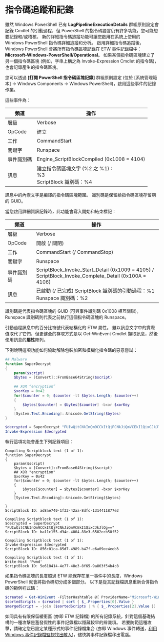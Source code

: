 # <a name="script-tracing-and-logging"></a>指令碼追蹤和記錄

雖然 Windows PowerShell 已有 **LogPipelineExecutionDetails** 群組原則設定會記錄 Cmdlet 的引動過程，但 PowerShell 的指令碼語言仍有許多功能，您可能想要記錄和/或稽核。 新的詳細指令碼追蹤功能可讓您啟用在系統上使用的 Windows PowerShell 指令碼詳細追蹤和分析。 啟用詳細指令碼追蹤後，Windows PowerShell 會將所有指令碼區塊記錄在 ETW 事件記錄檔中：**Microsoft-Windows-PowerShell/Operational**。 如果某個指令碼區塊建立了另一個指令碼區塊 (例如，字串上稱之為 Invoke-Expression Cmdlet 的指令碼)，也會記錄產生的指令碼區塊。

您可以透過 **[打開 PowerShell 指令碼區塊記錄]** 群組原則設定 (位於 [系統管理範本] -> Windows Components -> Windows PowerShell)，啟用這些事件的記錄作業。

這些事件為︰

| 頻道 | 操作                                 |
|---------|---------------------------------------------|
| 層級   | Verbose                                     |
| OpCode  | 建立                                      |
| 工作    | CommandStart                                |
| 關鍵字 | Runspace                                    |
| 事件識別碼 | Engine_ScriptBlockCompiled (0x1008 = 4104)  |
| 訊息 | 建立指令碼區塊文字 (%2 之 %1)： </br> %3 </br> ScriptBlock 識別碼：%4 |


訊息中的內嵌文字是編譯的指令碼區塊範圍。 識別碼是保留給指令碼區塊存留期的 GUID。

當您啟用詳細資訊記錄時，此功能會寫入開始和結束標記︰

| 頻道 | 操作                                            |
|---------|--------------------------------------------------------|
| 層級   | Verbose                                                |
| OpCode  | 開啟 (/ 關閉)                                         |
| 工作    | CommandStart (/ CommandStop)                           |
| 關鍵字 | Runspace                                               |
| 事件識別碼 | ScriptBlock\_Invoke\_Start\_Detail (0x1009 = 4105) / </br> ScriptBlock\_Invoke\_Complete\_Detail (0x100A = 4106) |
| 訊息 | 已啟動 (/ 已完成) ScriptBlock 識別碼的引動過程：%1 </br> Runspace 識別碼：%2 |

識別碼是代表指令碼區塊的 GUID (可與事件識別碼 0x1008 相互關聯)，Runspace 識別碼則代表之前執行這個指令碼區塊的 Runspace。

引動過程訊息中的百分比符號代表結構化的 ETW 屬性。 雖以訊息文字中的實際值取代了它們，但更健全的存取方式是以 Get-WinEvent Cmdlet 擷取訊息，然後使用訊息的**屬性**陣列。

下例說明這項功能如何協助解除包裝加密和模糊化指令碼的惡意嘗試：

```powershell
## Malware
function SuperDecrypt
{
    param($script)
    $bytes = [Convert]::FromBase64String($script)
             
    ## XOR “encryption”
    $xorKey = 0x42
    for($counter = 0; $counter -lt $bytes.Length; $counter++)
    {
        $bytes[$counter] = $bytes[$counter] -bxor $xorKey
    }
    [System.Text.Encoding]::Unicode.GetString($bytes)
}

$decrypted = SuperDecrypt "FUIwQitCNkInQm9CCkItQjFCNkJiQmVCEkI1QixCJkJlQg=="
Invoke-Expression $decrypted
```

執行這項功能會產生下列記錄項目︰

```
Compiling Scriptblock text (1 of 1):
function SuperDecrypt
{
    param($script)
    $bytes = [Convert]::FromBase64String($script)
    ## XOR "encryption"
    $xorKey = 0x42
    for($counter = 0; $counter -lt $bytes.Length; $counter++)
    {
        $bytes[$counter] = $bytes[$counter] -bxor $xorKey
    }
    [System.Text.Encoding]::Unicode.GetString($bytes)

}
ScriptBlock ID: ad8ae740-1f33-42aa-8dfc-1314411877e3

Compiling Scriptblock text (1 of 1):
$decrypted = SuperDecrypt "FUIwQitCNkInQm9CCkItQjFCNkJiQmVCEkI1QixCJkJlQg=="
ScriptBlock ID: ba11c155-d34c-4004-88e3-6502ecb50f52

Compiling Scriptblock text (1 of 1):
Invoke-Expression $decrypted
ScriptBlock ID: 856c01ca-85d7-4989-b47f-e6a09ee4eeb3

Compiling Scriptblock text (1 of 1):
Write-Host 'Pwnd'
ScriptBlock ID: 5e618414-4e77-48e3-8f65-9a863f54b4c8
```

如果指令碼區塊的長度超過 ETW 能保存在單一事件中的長度，Windows PowerShell 就會將指令碼切分成多個部分。 以下是從其記錄檔訊息重新合併指令碼的範例程式碼：

```powershell
$created = Get-WinEvent -FilterHashtable @{ ProviderName="Microsoft-Windows-PowerShell"; Id = 4104 } | Where-Object { $_.<...> }
$sortedScripts = $created | sort { $_.Properties[0].Value }
$mergedScript = -join ($sortedScripts | % { $_.Properties[2].Value })
```

如同具有有限保留緩衝區 (亦即 ETW 記錄檔) 的所有記錄系統，針對這個基礎結構的一種攻擊是濫發假性的事件記錄檔以隱藏較早的辨識項。 若要防範這種攻擊，請確定您已設定某種形式的事件記錄檔集合 (亦即 Windows 事件轉送，[利用 Windows 事件記錄檔監視找出敵人](http://www.nsa.gov/ia/_files/app/Spotting_the_Adversary_with_Windows_Event_Log_Monitoring.pdf))，儘快將事件記錄檔移出電腦。
